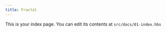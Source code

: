 ```yaml
---
title: Fractal
---
```


This is your index page. You can edit its contents at `src/docs/01-index.hbs`
